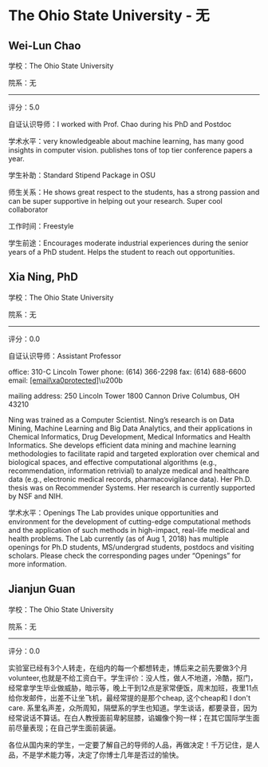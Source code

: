 # The Ohio State University - 无

## Wei-Lun Chao

学校：The Ohio State University

院系：无

* * *

评分：5.0

自证认识导师：I worked with Prof. Chao during his PhD and Postdoc

学术水平：very knowledgeable about machine learning, has many good insights in computer vision. publishes tons of top tier conference papers a year.

学生补助：Standard Stipend Package in OSU

师生关系：He shows great respect to the students, has a strong passion and can be super supportive in helping out your research. Super cool collaborator

工作时间：Freestyle

学生前途：Encourages moderate industrial experiences during the senior years of a PhD student. Helps the student to reach out opportunities.

## Xia Ning, PhD

学校：The Ohio State University

院系：无

* * *

评分：0.0

自证认识导师：Assistant Professor

office: 310-C Lincoln Tower
phone: (614) 366-2298
fax: (614) 688-6600
email: <!-- e --><a href="mailto:[[email\xa0protected]](/cdn-cgi/l/email-protection)">[[email\xa0protected]](/cdn-cgi/l/email-protection)</a><!-- e -->\u200b

mailing address:
250 Lincoln Tower
1800 Cannon Drive
Columbus, OH 43210

Ning was trained as a Computer Scientist. Ning’s research is on Data Mining, Machine Learning and Big Data Analytics, and their applications in Chemical Informatics, Drug Development, Medical Informatics and Health Informatics. She develops efficient data mining and machine learning methodologies to facilitate rapid and targeted exploration over chemical and biological spaces, and effective computational algorithms (e.g., recommendation, information retrivial) to analyze medical and healthcare data (e.g., electronic medical records, pharmacovigilance data). Her Ph.D. thesis was on Recommender Systems. Her research is currently supported by NSF and NIH.

学术水平：Openings
The Lab provides unique opportunities and environment for the development of cutting-edge computational methods and the application of such methods in high-impact, real-life medical and health problems.
The Lab currently (as of Aug 1, 2018) has multiple openings for Ph.D students, MS/undergrad students, postdocs and visiting scholars. Please check the corresponding pages under “Openings” for more information.

## Jianjun Guan

学校：The Ohio State University

院系：无

* * *

评分：0.0

实验室已经有3个人转走，在组内的每一个都想转走，博后来之前先要做3个月volunteer,也就是不给工资白干。学生评价：没人性，做人不地道，冷酷，抠门，经常拿学生毕业做威胁，暗示等，晚上干到12点是家常便饭，周末加班，夜里11点给你发邮件，出差不让坐飞机，最经常提的是那个cheap, 这个cheap和 I don\'t care.
系里名声差，众所周知，隔壁系的学生也知道。学生谈话，都要录音，因为经常说话不算话。在白人教授面前卑躬屈膝，谄媚像个狗一样；在其它国际学生面前尽量表现；在自己学生面前装逼。

各位从国内来的学生，一定要了解自己的导师的人品，再做决定！千万记住，是人品，不是学术能力等，决定了你博士几年是否过的愉快。